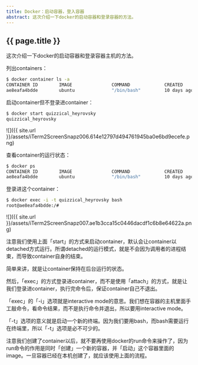 ```yaml
---
title: Docker：启动容器，登入容器
abstract: 这次介绍一下docker的启动容器和登录容器的方法。
---
```


## {{ page.title }}

这次介绍一下docker的启动容器和登录容器主机的方法。

列出containers：

```bash
$ docker container ls -a
CONTAINER ID        IMAGE               COMMAND             CREATED             STATUS                    PORTS               NAMES
ae8eafa4bdde        ubuntu              "/bin/bash"         10 days ago         Exited (255) 8 days ago                       quizzical_heyrovsky
```

启动container但不登录进container：

```bash
$ docker start quizzical_heyrovsky
quizzical_heyrovsky
```

![]({{ site.url }}/assets/iTerm2ScreenSnapz006.614e12797d494761945ba0e6bd9ecefe.png)

查看container的运行状态：

```bash
$ docker ps
CONTAINER ID        IMAGE               COMMAND             CREATED             STATUS              PORTS               NAMES
ae8eafa4bdde        ubuntu              "/bin/bash"         10 days ago         Up 5 minutes                            quizzical_heyrovsky
```

登录进这个container：

```bash
$ docker exec -i -t quizzical_heyrovsky bash
root@ae8eafa4bdde:/#
```

![]({{ site.url }}/assets/iTerm2ScreenSnapz007.ae1b3cca15c0446dacdf1c6b8e64622a.png)

注意我们使用上面「start」的方式来启动container，默认会让container以detached方式运行。所谓detached的运行模式，就是不会因为调用者的进程结束，而导致container自身的结束。

简单来讲，就是让container保持在后台运行的状态。

然后，「exec」的方式登录进container，而不是使用「attach」的方式，就是让我们登录进container，执行完命令后，保证container自己不退出。

「exec」的「-i」选项就是interactive mode的意思。我们想在容器的主机里面手工敲命令，看命令结果，而不是执行命令并退出，所以要用interactive mode。

「-t」选项的意义就是启动一个新的终端。因为我们要用bash，而bash需要运行在终端里，所以「-t」选项是必不可少的。

注意我们创建了container以后，就不要再使用docker的run命令来操作了，因为run命令的作用是同时「创建」一个新的容器，并「启动」这个容器里面的image。一旦容器已经在本机创建了，就应该使用上面的流程。